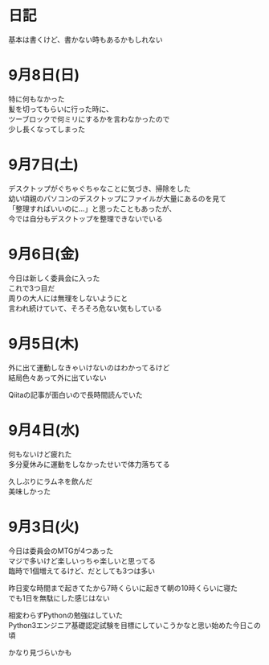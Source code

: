 # 日記
基本は書くけど、書かない時もあるかもしれない

# 9月8日(日)
特に何もなかった  
髪を切ってもらいに行った時に、  
ツーブロックで何ミリにするかを言わなかったので  
少し長くなってしまった

# 9月7日(土)
デスクトップがぐちゃぐちゃなことに気づき、掃除をした  
幼い頃親のパソコンのデスクトップにファイルが大量にあるのを見て  
「整理すればいいのに...」と思ったこともあったが、  
今では自分もデスクトップを整理できないでいる  

# 9月6日(金)
今日は新しく委員会に入った  
これで3つ目だ  
周りの大人には無理をしないようにと  
言われ続けていて、そろそろ危ない気もしている

# 9月5日(木)
外に出て運動しなきゃいけないのはわかってるけど  
結局色々あって外に出ていない  

Qiitaの記事が面白いので長時間読んでいた

# 9月4日(水)
何もないけど疲れた  
多分夏休みに運動をしなかったせいで体力落ちてる  

久しぶりにラムネを飲んだ  
美味しかった

# 9月3日(火)
今日は委員会のMTGが4つあった  
マジで多いけど楽しいっちゃ楽しいと思ってる  
臨時で1個増えてるけど、だとしても3つは多い  

昨日変な時間まで起きてたから7時くらいに起きて朝の10時くらいに寝た  
でも1日を無駄にした感じはない  

相変わらずPythonの勉強はしていた  
Python3エンジニア基礎認定試験を目標にしていこうかなと思い始めた今日この頃  

かなり見づらいかも
